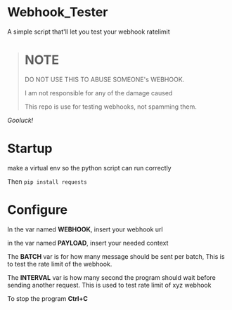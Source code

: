 # Webhook_Tester
A simple script that'll let you test your webhook ratelimit

> # NOTE
> DO NOT USE THIS TO ABUSE SOMEONE's WEBHOOK.
> 
> I am not responsible for any of the damage caused
> 
> This repo is use for testing webhooks, not spamming them.

*Gooluck!*

# Startup 
make a virtual env so the python script can run correctly

Then
```pip install requests```

# Configure
In the var named **WEBHOOK**, insert your webhook url 

in the var named **PAYLOAD**, insert your needed context 

The **BATCH** var is for how many message should be sent per batch, This is to test the rate limit of the webhook.

The **INTERVAL** var is how many second the program should wait before sending another request. This is used to test rate limit of xyz webhook

To stop the program **Ctrl+C**
